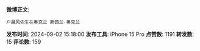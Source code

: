 **微博正文**: 
```
户晨风先生在奥克兰 新西兰·奥克兰
```
**发布时间**: 2024-09-02 15:18:00
**发布工具**: iPhone 15 Pro
**点赞数**: 1191
**转发数**: 15
**评论数**: 159
